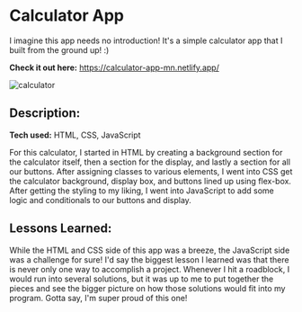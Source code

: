# Calculator App

I imagine this app needs no introduction! It's a simple calculator app that I built from the ground up! :)

**Check it out here:** https://calculator-app-mn.netlify.app/

![calculator](https://github.com/malaz-naquib/Calculator-App/assets/113329798/3b83610e-4cd9-47a7-b902-e5d97971e24e)

## Description:

**Tech used:** HTML, CSS, JavaScript

For this calculator, I started in HTML by creating a background section for the calculator itself, then a section for the display, and lastly a section for all our buttons. After assigning classes to various elements, I went into CSS get the calculator background, display box, and buttons lined up using flex-box. After getting the styling to my liking, I went into JavaScript to add some logic and conditionals to our buttons and display.

## Lessons Learned:

While the HTML and CSS side of this app was a breeze, the JavaScript side was a challenge for sure! I'd say the biggest lesson I learned was that there is never only one way to accomplish a project. Whenever I hit a roadblock, I would run into several solutions, but it was up to me to put together the pieces and see the bigger picture on how those solutions would fit into my program. Gotta say, I'm super proud of this one!
